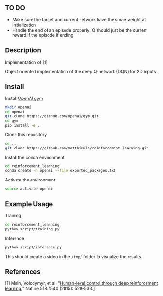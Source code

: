 ## TO DO

- Make sure the target and current network have the smae weight at
  initialization
- Handle the end of an episode properly: Q should just be the current reward if
  the episode if ending

## Description

Implementation of [1]

Object oriented implementation of the deep Q-network (DQN) for 2D inputs

## Install

Install [OpenAI gym](https://github.com/openai/gym)

```bash
mkdir openai
cd openai
git clone https://github.com/openai/gym.git
cd gym
pip install -e .
```

Clone this repository

```bash
cd ..
git clone https://github.com/matthieule/reinforcement_learning.git
```

Install the conda environment

```bash
cd reinforcement_learning
conda create -n openai --file exported_packages.txt
```

Activate the environment

```bash
source activate openai
```

## Example Usage

Training

```bash
cd reinforcement_learning
python script/training.py
```

Inference

```bash
python script/inference.py
```

This should create a video in the `/tmp/` folder to visualize the results.

## References

[1] Mnih, Volodymyr, et al. "[Human-level control through deep reinforcement learning.](http://www.davidqiu.com:8888/research/nature14236.pdf)" Nature 518.7540 (2015): 529-533.]

